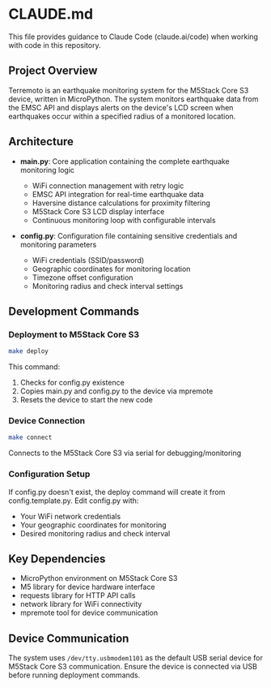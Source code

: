 # CLAUDE.md

This file provides guidance to Claude Code (claude.ai/code) when working with code in this repository.

## Project Overview

Terremoto is an earthquake monitoring system for the M5Stack Core S3 device, written in MicroPython. The system monitors earthquake data from the EMSC API and displays alerts on the device's LCD screen when earthquakes occur within a specified radius of a monitored location.

## Architecture

- **main.py**: Core application containing the complete earthquake monitoring logic
  - WiFi connection management with retry logic
  - EMSC API integration for real-time earthquake data
  - Haversine distance calculations for proximity filtering
  - M5Stack Core S3 LCD display interface
  - Continuous monitoring loop with configurable intervals

- **config.py**: Configuration file containing sensitive credentials and monitoring parameters
  - WiFi credentials (SSID/password)
  - Geographic coordinates for monitoring location
  - Timezone offset configuration
  - Monitoring radius and check interval settings

## Development Commands

### Deployment to M5Stack Core S3
```bash
make deploy
```
This command:
1. Checks for config.py existence
2. Copies main.py and config.py to the device via mpremote
3. Resets the device to start the new code

### Device Connection
```bash
make connect
```
Connects to the M5Stack Core S3 via serial for debugging/monitoring

### Configuration Setup
If config.py doesn't exist, the deploy command will create it from config.template.py. Edit config.py with:
- Your WiFi network credentials
- Your geographic coordinates for monitoring
- Desired monitoring radius and check interval

## Key Dependencies

- MicroPython environment on M5Stack Core S3
- M5 library for device hardware interface
- requests library for HTTP API calls
- network library for WiFi connectivity
- mpremote tool for device communication

## Device Communication

The system uses `/dev/tty.usbmodem1101` as the default USB serial device for M5Stack Core S3 communication. Ensure the device is connected via USB before running deployment commands.
